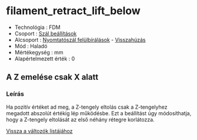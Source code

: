 # filament\_retract\_lift\_below

* Technológia : FDM
* Csoport : [Szál beállítások](../filament_settings/filament_settings.md)
* Alcsoport : [Nyomtatószál felülbírálások](filament_retract_lift_below.md) - [Visszahúzás](../filament_settings/filament_settings.md#rétraction)
* Mód : Haladó
* Mértékegység : mm
* Alapértelmezett érték : 0

## A Z emelése csak X alatt

### Leírás

Ha pozitív értéket ad meg, a Z-tengely eltolás csak a Z-tengelyhez megadott abszolút értékig lép működésbe. Ezt a beállítást úgy módosíthatja, hogy a Z-tengely eltolását az első néhány rétegre korlátozza.

[Vissza a változók listájához](../../variable_list)


